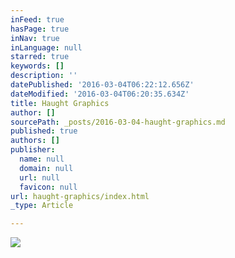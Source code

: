 ```yaml
---
inFeed: true
hasPage: true
inNav: true
inLanguage: null
starred: true
keywords: []
description: ''
datePublished: '2016-03-04T06:22:12.656Z'
dateModified: '2016-03-04T06:20:35.634Z'
title: Haught Graphics
author: []
sourcePath: _posts/2016-03-04-haught-graphics.md
published: true
authors: []
publisher:
  name: null
  domain: null
  url: null
  favicon: null
url: haught-graphics/index.html
_type: Article

---
```

![](https://the-grid-user-content.s3-us-west-2.amazonaws.com/40780763-5a2d-47b7-a67b-ba400c7aec5d.png)